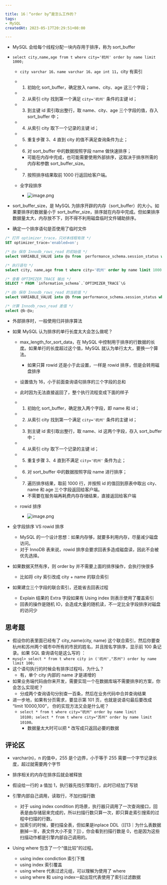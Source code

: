 ```yaml
---

title: 16｜“order by”是怎么工作的？
tags:
- MySQL
createdAt: 2023-05-17T20:29:51+08:00

---
```


- MySQL 会给每个线程分配一块内存用于排序，称为 sort_buffer
- `select city,name,age from t where city='杭州' order by name limit 1000;`

  - `city varchar 16，name varchar 16，age int 11`，city 有索引
  - 1. 初始化 sort_buffer，确定放入 name、city、age 这三个字段；
  - 2. 从索引 city 找到第一个满足 `city='杭州'` 条件的主键 id；
  - 3. 到主键 id 索引取出整行，取 name、city、age 三个字段的值，存入 sort_buffer 中；
  - 4. 从索引 city 取下一个记录的主键 id；
  - 5. 重复步骤 3、4 直到 city 的值不满足查询条件为止；
  - 6. 对 sort_buffer 中的数据按照字段 name 做快速排序；

    - 可能在内存中完成，也可能需要使用外部排序，这取决于排序所需的内存和参数 sort_buffer_size。

  - 7. 按照排序结果取前 1000 行返回给客户端。
  - 全字段排序
    - ![image.png](https://cdn.jsdelivr.net/gh/11ze/static/images/mysql45-16-1.png)


- sort_buffer_size，是 MySQL 为排序开辟的内存（sort_buffer）的大小。如果要排序的数据量小于 sort_buffer_size，排序就在内存中完成。但如果排序数据量太大，内存放不下，则不得不利用磁盘临时文件辅助排序。
- 确定一个排序语句是否使用了临时文件

```SQL
/* 打开 optimizer_trace，只对本线程有效 */
SET optimizer_trace='enabled=on';

/* @a 保存 Innodb_rows_read 的初始值 */
select VARIABLE_VALUE into @a from  performance_schema.session_status where variable_name = 'Innodb_rows_read';

/* 执行语句 */
select city, name,age from t where city='杭州' order by name limit 1000;

/* 查看 OPTIMIZER_TRACE 输出 */
SELECT * FROM `information_schema`.`OPTIMIZER_TRACE`\G

/* @b 保存 Innodb_rows_read 的当前值 */
select VARIABLE_VALUE into @b from performance_schema.session_status where variable_name = 'Innodb_rows_read';

/* 计算 Innodb_rows_read 差值 */
select @b-@a;
```

- 外部排序时，一般使用归并排序算法
- 如果 MySQL 认为排序的单行长度太大会怎么做呢？

  - max_length_for_sort_data，在 MySQL 中控制用于排序的行数据的长度。如果单行的长度超过这个值，MySQL 就认为单行太大，要换一个算法。

    - 如果只算 rowid 还是小于此设置，一样是 rowid 排序，但是会转用磁盘排序

  - 设置值为 16，小于前面查询语句排序的三个字段的总和
  - 此时因为无法直接返回了，整个执行流程变成下面的样子
  - 1. 初始化 sort_buffer，确定放入两个字段，即 name 和 id；
  - 2. 从索引 city 找到第一个满足 `city='杭州'` 条件的主键 id；
  - 3. 到主键 id 索引取出整行，取 name、id 这两个字段，存入 sort_buffer 中；
  - 4. 从索引 city 取下一个记录的主键 id；
  - 5. 重复步骤 3、4 直到不满足 `city='杭州'` 条件为止；
  - 6. 对 sort_buffer 中的数据按照字段 name 进行排序；
  - 7. 遍历排序结果，取前 1000 行，并按照 id 的值回到原表中取出 city、name 和 age 三个字段返回给客户端。

    - 不需要在服务端再耗费内存存储结果，直接返回给客户端

  - rowid 排序
    - ![image.png](https://cdn.jsdelivr.net/gh/11ze/static/images/mysql45-16-2.png)


- 全字段排序 VS rowid 排序

  - MySQL 的一个设计思想：如果内存够，就要多利用内存，尽量减少磁盘访问。
  - 对于 InnoDB 表来说，rowid 排序会要求回表多造成磁盘读，因此不会被优先选择。

- 如果数据天然有序，则 order by 并不需要上面的排序操作，会执行快很多

  - 比如将 city 索引改成 city + name 的联合索引

- 如果建立三个字段的联合索引，还能省去回表过程

  - Explain 结果的 Extra 字段如果有 Using index 则表示使用了覆盖索引
  - 回表的操作是随机 IO，会造成大量的随机读，不一定比全字段排序对磁盘的访问少

## 思考题

- 假设你的表里面已经有了 city_name(city, name) 这个联合索引，然后你要查杭州和苏州两个城市中所有的市民的姓名，并且按名字排序，显示前 100 条记录。如果 SQL 查询语句是这么写的 ：
- `mysql> select * from t where city in ('杭州',"苏州") order by name limit 100;`
- 这个语句执行的时候会有排序过程吗，为什么？
  - 有，单个 city 内部的 name 才是递增的
- 如果业务端代码由你来开发，需要实现一个在数据库端不需要排序的方案，你会怎么实现呢？
  - 分成两个查询语句分别查一百条，然后在业务代码中合并查询结果
- 进一步地，如果有分页需求，要显示第 101 页，也就是说语句最后要改成 “limit 10000,100”， 你的实现方法又会是什么呢？
  - `select * from t where city="杭州" order by name limit 10100; select * from t where city="苏州" order by name limit 10100。`
    - 数据量太大时可以把 * 改写成只返回必要的数据

## 评论区

- varchar(n)，n 的值中，255 是个边界，小于等于 255 需要一个字节记录长度，超过就需要两个字节
- 排序相关的内存在排序后就会被释放
- 假设给一行的 a 值加 1，执行器先找引擎取行，此时已经加了写锁
- 引擎内部自己调用，读取行，不加扫描行数

  - 对于 using index condition 的场景，执行器只调用了一次查询接口，回表是由存储层来完成的，所以扫描行数只算一次，即只算走索引搜索的过程中扫描的行数。
  - 加索引的时候，要扫描全表，但如果是inplace DDL（[[13｜为什么表数据删掉一半，表文件大小不变？]]），你会看到扫描行数是 0，也是因为这些扫描动作都是引擎内部自己调用的。

- Using where 包含了一个“值比较”的过程。

  - using index condiction 索引下推
  - using index 索引覆盖
  - using where 代表过滤元组，可以理解为使用了 where
  - using where 和 using index一起出现代表使用了索引过滤数据
